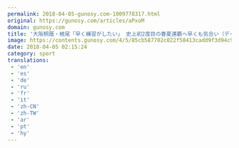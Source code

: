 ```yaml
---
permalink: 2018-04-05-gunosy.com-1009778317.html
original: https://gunosy.com/articles/aPxoM
domain: gunosy.com
title: '大阪桐蔭・根尾「早く練習がしたい」 史上初2度目の春夏連覇へ早くも気合い（デイリースポーツ） - グノシー'
image: https://contents.gunosy.com/4/5/85cb587702c022f58413cadd9f3d94c9_content.jpg
date: 2018-04-05 02:15:24
category: sport
translations: 
 - 'en'
 - 'es'
 - 'de'
 - 'ru'
 - 'fr'
 - 'it'
 - 'zh-CN'
 - 'zh-TW'
 - 'ar'
 - 'pt'
 - 'hy'
---
```


